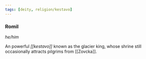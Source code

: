 ```yaml
---
tags: [deity, religion/kestavo]
---
```

### Romil
*he/him*

An powerful *[[kestavo]]* known as the glacier king, whose shrine still occasionally attracts pilgrims from [[Zovcka]].

